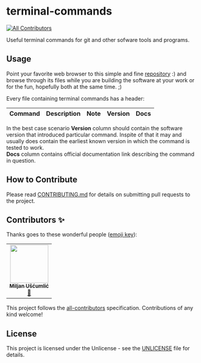 # terminal-commands

<!-- ALL-CONTRIBUTORS-BADGE:START - Do not remove or modify this section -->
[![All Contributors](https://img.shields.io/badge/all_contributors-1-orange.svg?style=flat-square)](#contributors-)
<!-- ALL-CONTRIBUTORS-BADGE:END -->
Useful terminal commands for git and other sofware tools and programs.

## Usage

Point your favorite web browser to this simple and fine [repository](https://github.com/miljanuscumlic/terminal-commands) :) and browse through its files while you are building the software at your work or for the fun, hopefully both at the same time. ;)

Every file containing terminal commands has a header:

   | Command | Description | Note | Version | Docs |
   |:--- |:--- |:--- |:--- |:--- |

In the best case scenario **Version** column should contain the software version that introduced particular command. Inspite of that it may and usually does contain the earliest known version in which the command is tested to work.<br />
**Docs** column contains official documentation link describing the command in question.

## How to Contribute

Please read [CONTRIBUTING.md](https://github.com/miljanuscumlic/terminal-commands/blob/git/CONTRIBUTING.md) for details on submitting pull requests to the project.

## Contributors ✨

Thanks goes to these wonderful people ([emoji key](https://allcontributors.org/docs/en/emoji-key)):

<!-- ALL-CONTRIBUTORS-LIST:START - Do not remove or modify this section -->
<!-- prettier-ignore-start -->
<!-- markdownlint-disable -->
<table>
  <tr>
    <td align="center"><a href="https://www.linkedin.com/in/miljanuscumlic/"><img src="https://avatars1.githubusercontent.com/u/30440470?v=4" width="100px;" alt=""/><br /><sub><b>Miljan Ušćumlić</b></sub></a><br /><a href="https://github.com/miljanuscumlic/terminal-commands/commits?author=miljanuscumlic" title="Documentation">📖</a></td>
  </tr>
</table>

<!-- markdownlint-enable -->
<!-- prettier-ignore-end -->
<!-- ALL-CONTRIBUTORS-LIST:END -->

This project follows the [all-contributors](https://github.com/all-contributors/all-contributors) specification. Contributions of any kind welcome!

## License

This project is licensed under the Unlicense - see the [UNLICENSE](https://github.com/miljanuscumlic/terminal-commands/blob/git/UNLICENSE) file for details.

